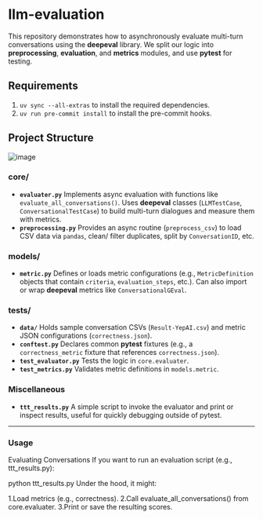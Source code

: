 # llm-evaluation

This repository demonstrates how to asynchronously evaluate multi-turn conversations using the **deepeval** library. We split our logic into **preprocessing**, **evaluation**, and **metrics** modules, and use **pytest** for testing.

## Requirements

1. `uv sync --all-extras` to install the required dependencies.
2. `uv run pre-commit install` to install the pre-commit hooks.

## Project Structure


![image](https://github.com/user-attachments/assets/9bbd521a-5914-4862-9425-f4c7758889a3)


### core/
- **`evaluater.py`**
  Implements async evaluation with functions like `evaluate_all_conversations()`. Uses **deepeval** classes (`LLMTestCase`, `ConversationalTestCase`) to build multi-turn dialogues and measure them with metrics.
- **`preprocessing.py`**
  Provides an async routine (`preprocess_csv`) to load CSV data via `pandas`, clean/ filter duplicates, split by `ConversationID`, etc.

### models/
- **`metric.py`**
  Defines or loads metric configurations (e.g., `MetricDefinition` objects that contain `criteria`, `evaluation_steps`, etc.). Can also import or wrap **deepeval** metrics like `ConversationalGEval`.

### tests/
- **`data/`**
  Holds sample conversation CSVs (`Result-YepAI.csv`) and metric JSON configurations (`correctness.json`).
- **`conftest.py`**
  Declares common **pytest** fixtures (e.g., a `correctness_metric` fixture that references `correctness.json`).
- **`test_evaluator.py`**
  Tests the logic in `core.evaluater`.
- **`test_metrics.py`**
  Validates metric definitions in `models.metric`.

### Miscellaneous
- **`ttt_results.py`**
  A simple script to invoke the evaluator and print or inspect results, useful for quickly debugging outside of pytest.

---
### Usage
Evaluating Conversations
If you want to run an evaluation script (e.g., ttt_results.py):

python ttt_results.py
Under the hood, it might:

1.Load metrics (e.g., correctness).
2.Call evaluate_all_conversations() from core.evaluater.
3.Print or save the resulting scores.
